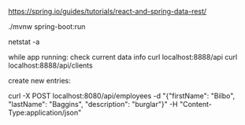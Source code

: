 

https://spring.io/guides/tutorials/react-and-spring-data-rest/

./mvnw spring-boot:run

netstat -a

while app running: check current data info
curl localhost:8888/api
curl localhost:8888/api/clients


create new entries:

curl -X POST localhost:8080/api/employees -d "{\"firstName\": \"Bilbo\", \"lastName\": \"Baggins\", \"description\": \"burglar\"}" -H "Content-Type:application/json"

